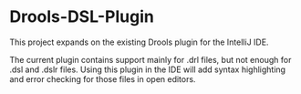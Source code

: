 # Drools-DSL-Plugin

This project expands on the existing Drools plugin for the IntelliJ IDE.

The current plugin contains support mainly for .drl files, but not enough for .dsl and .dslr files. Using this plugin in
the IDE will add syntax highlighting and error checking for those files in open editors.